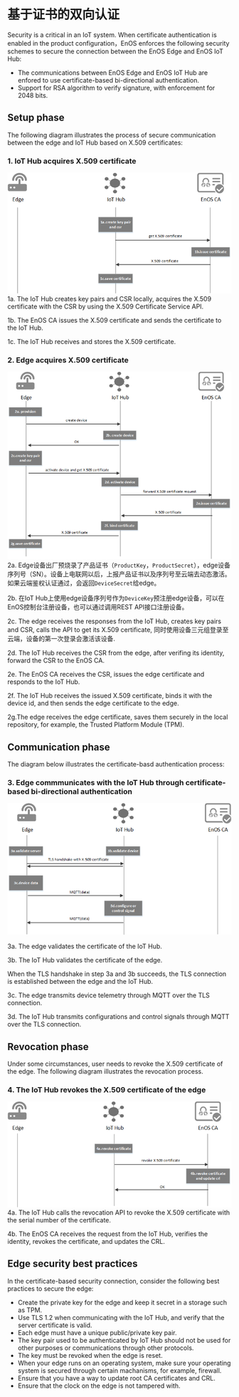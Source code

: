 # 基于证书的双向认证

Security is a critical in an IoT system. When certificate authentication is enabled in the product configuration，EnOS enforces the following security schemes to secure the connection between the EnOS Edge and EnOS IoT Hub:

- The communications between EnOS Edge and EnOS IoT Hub are enfored to use certificate-based bi-directional authentication.
- Support for RSA algorithm to verify signature, with enforcement for 2048 bits.

## Setup phase

The following diagram illustrates the process of secure communication between the edge and IoT Hub based on X.509 certificates:


### 1. IoT Hub acquires X.509 certificate
![image](media/certificate_service_secure_communication_01.png)
1a. The IoT Hub creates key pairs and CSR locally, acquires the X.509 certificate with the CSR by using the X.509 Certificate Service API.

1b. The EnOS CA issues the X.509 certificate and sends the certificate to the IoT Hub.

1c. The IoT Hub receives and stores the X.509 certificate.


### 2. Edge acquires X.509 certificate
![image](media/certificate_service_secure_communication_02.png)
2a. Edge设备出厂预烧录了产品证书（`ProductKey`，`ProductSecret`），edge设备序列号（SN）。设备上电联网以后，上报产品证书以及序列号至云端去动态激活。如果云端鉴权认证通过，会返回`DeviceSecret`给edge。


2b. 在IoT Hub上使用edge设备序列号作为`DeviceKey`预注册edge设备，可以在EnOS控制台注册设备，也可以通过调用REST API接口注册设备。


2c. The edge receives the responses from the IoT Hub, creates key pairs and CSR, calls the API to get its X.509 certificate, 同时使用设备三元组登录至云端，设备的第一次登录会激活该设备.

2d. The IoT Hub receives the CSR from the edge, after verifing its identity, forward the CSR to the EnOS CA.

2e. The EnOS CA receives the CSR, issues the edge certificate and responds to the IoT Hub.

2f. The IoT Hub receives the issued X.509 certificate, binds it with the device id, and then sends the edge certificate to the edge.

2g.The edge receives the edge certificate, saves them securely in the local repository, for example, the Trusted Platform Module (TPM).

## Communication phase

The diagram below illustrates the certificate-basd authentication process:


### 3. Edge commmunicates with the IoT Hub through certificate-based bi-directional authentication
![image](media/certificate_service_secure_communication_03.png)

3a. The edge validates the certificate of the IoT Hub.

3b. The IoT Hub validates the certificate of the edge.

When the TLS handshake in step 3a and 3b succeeds, the TLS connection is established between the edge and the IoT Hub.

3c. The edge transmits device telemetry through MQTT over the TLS connection.

3d. The IoT Hub transmits configurations and control signals through MQTT over the TLS connection.

## Revocation phase

Under some circumstances, user needs to revoke the X.509 certificate of the edge. The following diagram illustrates the revocation process.

### 4. The IoT Hub revokes the X.509 certificate of the edge
![image](media/certificate_service_secure_communication_04.png)
4a. The IoT Hub calls the revocation API to revoke the X.509 certificate with the serial number of the certificate.

4b. The EnOS CA receives the request from the IoT Hub, verifies the identity, revokes the certificate, and updates the CRL.

## Edge security best practices

In the certificate-based security connection, consider the following best practices to secure the edge:

- Create the private key for the edge and keep it secret in a storage such as TPM.
- Use TLS 1.2 when communicating with the IoT Hub, and verify that the server certificate is valid.
- Each edge must have a unique public/private key pair.
- The key pair used to be authenticated by IoT Hub should not be used for other purposes or communications through other protocols.
- The key must be revoked when the edge is reset.
- When your edge runs on an operating system, make sure your operating system is secured through certain machanisms, for example, firewall.
- Ensure that you have a way to update root CA certificates and CRL.
- Ensure that the clock on the edge is not tampered with.
